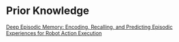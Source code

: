 # Prior Knowledge

[Deep Episodic Memory: Encoding, Recalling, and Predicting Episodic Experiences for Robot Action Execution](http://arxiv.org/abs/1801.04134)
